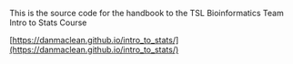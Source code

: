 This is the source code for the handbook to the TSL Bioinformatics Team Intro to Stats Course

[https://danmaclean.github.io/intro_to_stats/](https://danmaclean.github.io/intro_to_stats/)
